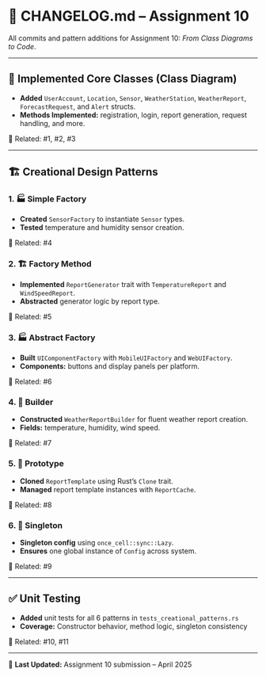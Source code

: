# 📓 CHANGELOG.md – Assignment 10

All commits and pattern additions for Assignment 10: *From Class Diagrams to Code*.

---

## 🔧 Implemented Core Classes (Class Diagram)
- **Added** `UserAccount`, `Location`, `Sensor`, `WeatherStation`, `WeatherReport`, `ForecastRequest`, and `Alert` structs.
- **Methods Implemented:** registration, login, report generation, request handling, and more.

🔗 Related: #1, #2, #3

---

## 🏗️ Creational Design Patterns

### 1. 🏭 Simple Factory
- **Created** `SensorFactory` to instantiate `Sensor` types.
- **Tested** temperature and humidity sensor creation.

🔗 Related: #4

### 2. 🏗️ Factory Method
- **Implemented** `ReportGenerator` trait with `TemperatureReport` and `WindSpeedReport`.
- **Abstracted** generator logic by report type.

🔗 Related: #5

### 3. 🏭 Abstract Factory
- **Built** `UIComponentFactory` with `MobileUIFactory` and `WebUIFactory`.
- **Components:** buttons and display panels per platform.

🔗 Related: #6

### 4. 🔨 Builder
- **Constructed** `WeatherReportBuilder` for fluent weather report creation.
- **Fields:** temperature, humidity, wind speed.

🔗 Related: #7

### 5. 🧬 Prototype
- **Cloned** `ReportTemplate` using Rust’s `Clone` trait.
- **Managed** report template instances with `ReportCache`.

🔗 Related: #8

### 6. 🔐 Singleton
- **Singleton config** using `once_cell::sync::Lazy`.
- **Ensures** one global instance of `Config` across system.

🔗 Related: #9

---

## ✅ Unit Testing
- **Added** unit tests for all 6 patterns in `tests_creational_patterns.rs`
- **Coverage:** Constructor behavior, method logic, singleton consistency

🔗 Related: #10, #11

---

📅 **Last Updated:** Assignment 10 submission – April 2025

